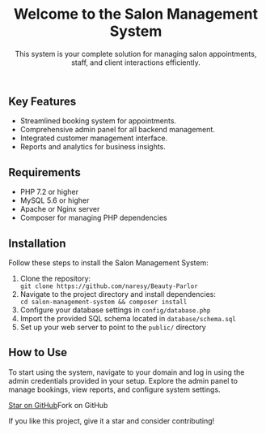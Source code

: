 <header>
<h1>Welcome to the Salon Management System</h1>
 <p>This system is your complete solution for managing salon appointments, staff, and client interactions efficiently.</p>
</header>
<section>
 <h2>Key Features</h2>
<ul>
<li>Streamlined booking system for appointments.</li>
 <li>Comprehensive admin panel for all backend management.</li>
<li>Integrated customer management interface.</li>
<li>Reports and analytics for business insights.</li>
</ul>
</section>
<section>
<h2>Requirements</h2>
<ul>
 <li>PHP 7.2 or higher</li>
 <li>MySQL 5.6 or higher</li>
<li>Apache or Nginx server</li>
<li>Composer for managing PHP dependencies</li>
</ul>
</section>
<section>
<h2>Installation</h2>
<p>Follow these steps to install the Salon Management System:</p>
<ol>
<li>Clone the repository:</li>
 <code>git clone https://github.com/naresy/Beauty-Parlor</code>
<li>Navigate to the project directory and install dependencies:</li>
<code>cd salon-management-system && composer install</code>
<li>Configure your database settings in <code>config/database.php</code></li>
<li>Import the provided SQL schema located in <code>database/schema.sql</code></li>
<li>Set up your web server to point to the <code>public/</code> directory</li>
</ol>
</secti>
 <section>
<h2>How to Use</h2>
<p>To start using the system, navigate to your domain and log in using the admin credentials provided in your setup. Explore the admin panel to manage bookings, view reports, and configure system settings.</p>
 </section>
<footer>
<a href="https://github.com/naresy/Beauty-Parlor" class="button">Star on GitHub</a
 <a href="https://github.com/naresy/Beauty-Parlor/fork" class="button">Fork on GitHub</a>
 <p>If you like this project, give it a star and consider contributing!</p>
  </footer>
 </div>
</body>
</html>
